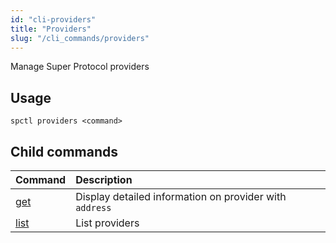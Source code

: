 ```yaml
---
id: "cli-providers"
title: "Providers"
slug: "/cli_commands/providers"
---
```


Manage Super Protocol providers

## Usage

```
spctl providers <command>
```

## Child commands

|**Command**|**Description**|
| :- | :- |
|[get](/testnet/cli/commands/providers/get)|Display detailed information on provider with `address`|
|[list](/testnet/cli/commands/providers/list)|List providers|